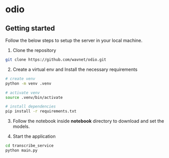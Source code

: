 # odio

## Getting started

Follow the below steps to setup the server in your local machine.

1. Clone the repository
```bash
git clone https://github.com/wavnet/odio.git
```
2. Create a virtual env and Install the necessary requirements
```bash
# create venv
python -m venv .venv

# activate venv
source .venv/bin/activate

# install dependencies
pip install -r requirements.txt
```

3. Follow the notebook inside **notebook** directory to download and set the models.

4. Start the application
```bash
cd transcribe_service
python main.py
```
